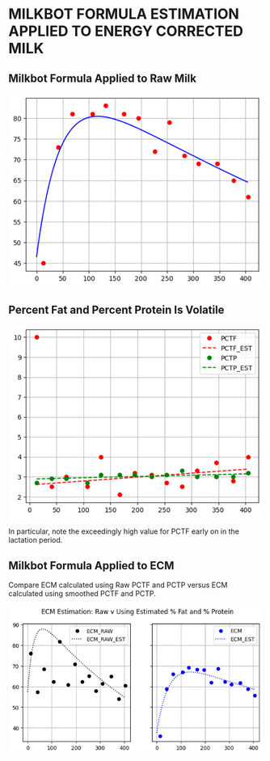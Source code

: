 # MILKBOT FORMULA ESTIMATION APPLIED TO ENERGY CORRECTED MILK

## Milkbot Formula Applied to Raw Milk

![Raw Milk v DIM](docs\milk_by_dim.png)

## Percent Fat and Percent Protein Is Volatile

![PCTF and PCTP v DIM](docs\pctf_pctp_by_dim.png)

In particular, note the exceedingly high value for PCTF early on in the lactation period.

## Milkbot Formula Applied to ECM

Compare ECM calculated using Raw PCTF and PCTP versus ECM calculated using smoothed PCTF and PCTP.

![ECM v DIM](docs\ecm_raw_by_dim.png)
